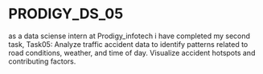 # PRODIGY_DS_05
as a data sciense intern at Prodigy_infotech i have completed my second task, Task05: Analyze traffic accident data to identify patterns related to road conditions, weather, and time of day. Visualize accident hotspots and contributing factors.

